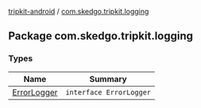 [tripkit-android](../index.md) / [com.skedgo.tripkit.logging](./index.md)

## Package com.skedgo.tripkit.logging

### Types

| Name | Summary |
|---|---|
| [ErrorLogger](-error-logger/index.md) | `interface ErrorLogger` |
